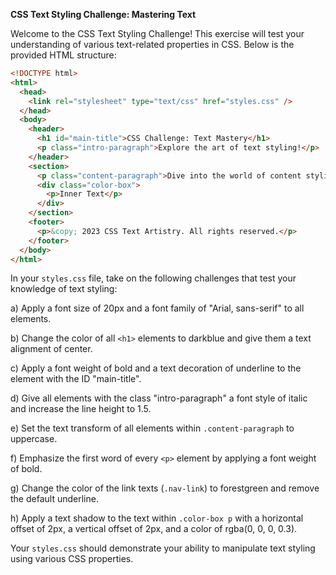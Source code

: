 **CSS Text Styling Challenge: Mastering Text**

Welcome to the CSS Text Styling Challenge! This exercise will test your understanding of various text-related properties in CSS. Below is the provided HTML structure:

```html
<!DOCTYPE html>
<html>
  <head>
    <link rel="stylesheet" type="text/css" href="styles.css" />
  </head>
  <body>
    <header>
      <h1 id="main-title">CSS Challenge: Text Mastery</h1>
      <p class="intro-paragraph">Explore the art of text styling!</p>
    </header>
    <section>
      <p class="content-paragraph">Dive into the world of content styling.</p>
      <div class="color-box">
        <p>Inner Text</p>
      </div>
    </section>
    <footer>
      <p>&copy; 2023 CSS Text Artistry. All rights reserved.</p>
    </footer>
  </body>
</html>
```

In your `styles.css` file, take on the following challenges that test your knowledge of text styling:

a) Apply a font size of 20px and a font family of "Arial, sans-serif" to all elements.

b) Change the color of all `<h1>` elements to darkblue and give them a text alignment of center.

c) Apply a font weight of bold and a text decoration of underline to the element with the ID "main-title".

d) Give all elements with the class "intro-paragraph" a font style of italic and increase the line height to 1.5.

e) Set the text transform of all elements within `.content-paragraph` to uppercase.

f) Emphasize the first word of every `<p>` element by applying a font weight of bold.

g) Change the color of the link texts (`.nav-link`) to forestgreen and remove the default underline.

h) Apply a text shadow to the text within `.color-box p` with a horizontal offset of 2px, a vertical offset of 2px, and a color of rgba(0, 0, 0, 0.3).

Your `styles.css` should demonstrate your ability to manipulate text styling using various CSS properties.
